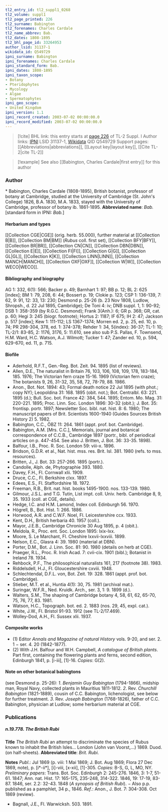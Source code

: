 ```yaml
---
tl2_entry_id: tl2_suppl1_0268
tl2_volume: suppl1
tl2_page_printed: 226
tl2_surname: Babington
tl2_forenames: Charles Cardale
tl2_name_abbrev: Bab.
tl2_dates: 1808-1895
tl2_bhl_page_id: 33264953
author_lsid: 31137-1
wikidata_id: Q549729
ipni_surname: Babington
ipni_forenames: Charles Cardale
ipni_standard_form: Bab.
ipni_dates: 1808-1895
ipni_taxon_scope: 
- Botany
- Pteridophytes
- Mycology
- Algae
- Spermatophytes
ipni_geo_scope: 
- United Kingdom
ipni_version: 1.1
ipni_record_created: 2003-07-02 00:00:00.0
ipni_record_modified: 2003-07-02 00:00:00.0
---
```


> [!cite] BHL link: this entry starts at [page 226](https://www.biodiversitylibrary.org/page/33264953) of TL-2 Suppl. I
> Author links: [IPNI](https://www.ipni.org/a/31137-1) LSID 31137-1, [Wikidata](https://www.wikidata.org/wiki/Q549729) QID Q549729
> Support pages: [[Abbreviations|abbreviations]], [[Layout key|layout key]], [[Cite TL-2|cite TL-2]]

> [!example] See also [[Babington, Charles Cardale|first entry]] for this author

### Author

\* Babington, Charles Cardale (1808-1895), British botanist, professor of botany at Cambridge, studied at the University of Cambridge (St. John's College) 1826, B.A. 1830, M.A. 1833, stayed with the University of Cambridge, professor of botany ib. 1861-1895. 
**Abbreviated name**: *Bab.* \[standard form in IPNI: *Bab.*\]

#### Herbarium and types

[[Collection CGE|CGE]] (orig. herb. 55.000), further material at [[Collection B|B]], [[Collection BM|BM]] (*Rubus* coll. first set), [[Collection BFY|BFY]], [[Collection BR|BR]], [[Collection CN|CN]], [[Collection DBN|DBN]], [[Collection E|E]], [[Collection FI|FI]], [[Collection G|G]], [[Collection GL|GL]], [[Collection K|K]], [[Collection LINN|LINN]], [[Collection MANCH|MANCH]], [[Collection OXF|OXF]], [[Collection W|W]], [[Collection WECO|WECO]].

#### Bibliography and biography

AG 1: 332, 6(1): 566; Backer p. 49; Barnhart 1: 97; BB p. 12; BL 2: 625 \[index\]; BM 1: 79, 208, 6: 44; Bossert p. 19; Clokie p. 123; CSP 1: 136-139, 7: 62, 9: 91, 12: 33, 13: 230; Desmond p. 25-26 (b. 23 Nov 1808, Ludlow, Shropsh., d. 22 Jul 1895, Cambridge); De Toni 4: iv; DNB suppl. 1, 1: 90-92; DSB 1: 358-359 (by R.G.C. Desmond); Frank 3(Anh.): 6; GR p. 368; GR, cat. p. 60; Hegi 3: 245 (biogr. footnote); Hortus 2: 1187; IF 675; IH 2: 47; Jackson p. 517 \[index\]; Kew 1: 111-112; LS 1367-1374; Morren ed. 2, p. 25, ed. 10, p. 74; PR 298-304, 378, ed. 1: 374-378; Rehder 1: 34, 5(index): 36-37; TL-1: 10; TL-2/1: 83-85, 2: 1176, 3176, 5: 11.610, see also sub P.S. Pallas, F. Townsend, H.M. Ward, H.C. Watson, A.J. Wilmott; Tucker 1: 47; Zander ed. 10, p. 594, 629-670, ed. 11, p. 715.

#### Biofile

- Aderhold, R.F.T., Gen.-Reg. Bot. Zeit. 94. 1895 (list of reviews).
- Allen, D.E., The naturalist in Britain 76, 103, 106, 108, 109, 178, 183-184, 185. 1976; The Victorian fern craze 15-16. 1969 (Victorian fern craze); The botanists 9, 26, 31-32, 35, 58, 72, 78-79, 88. 1986.
- Anon., Bot. Not. 1894: 43; Formal death notice 22 Jul 1895 (with phot.; copy NY); Leopoldina 31: 168. 1895 (obit. not.); Bot. Centralbl. 63: 221. 1895 (d.); Bull. Soc. bot. France 42: 384, 544. 1895; Entom. Mo. Mag. 31: 220-221. 1895; Proc. Linn. Soc. London 1896: 30-32 (obit.); J. Bot. 35: frontisp. portr. 1897; Newsletter Soc. bibl. nat. hist. 8: 6. 1980; The manuscript papers of Brit. Scientists 1600-1940 (Guides Sources British History 2) 5. 1982.
- Babington, C.C., ÖBZ 11: 264. 1861 (appt. prof. bot. Cambridge).
- Babington, A.M. \[Mrs. C.C.\], Memorials, journal and botanical correspondence of C.C.B., Cambridge 1897 (portr., bibl. of periodical articles on p. 447-454. See also J. Britten, J. Bot. 36: 33-35. 1898).
- Balfour, I.B., Proc. R. Soc. London 59: viii-x. 1896.
- Bridson, G.D.R. et al., Nat. hist. mss. res. Brit. Isl. 381. 1980 (refs. to mss. resources).
- Britten, J., J. Bot. 33: 257-266. 1895 (portr.).
- Candolle, Alph. de, Phytographie 393. 1880.
- Davey, F.H., Fl. Cornwall xlii. 1909.
- Druce, C.C., Fl. Berkshire clxx. 1897.
- Edees, E.S., Fl. Staffordshire 18. 1972.
- Freeman, R.B., Brit. nat. hist. books 1495-1900. nos. 133-139. 1980.
- Gilmour, J.S.L. and T.G. Tutin, List impt. coll. Univ. herb. Cambridge 8, 9, 35. 1933 (coll. at CGE, details).
- Hedge, I.C. and H.M. Lamond, Index coll. Edinburgh 56. 1970.
- Högrell, B., Bot. Hist. 1: 266. 1886.
- Horwood, A.R. and C.W.F. Noel, Fl. Leicestershire ccx. 1933.
- Kent, D.H., British herbaria 40. 1957 (coll.).
- Mayor, J.E.B., Cambridge Chronicle 30 Aug 1895, p. 4 (obit.).
- Meldola, R., Proc. ent. Soc. London 1895: lxix-lxx.
- Moore, S. Le Marchant, Fl. Cheshire lxxvii-lxxviii. 1899.
- Nelson, E.C., Glasra 4: 39. 1980 (material at DBN).
- Porter, D.M., Bot. J. Linn. Soc. 81: 90. 1980 (details on herb at CGE).
- Praeger, R.L., Proc. R. Irish Acad. 7: cvii-cix. 1901 (bibl.); Botanist in Ireland 78. 1934.
- Rehbock, P.F., The philosophical naturalists 161, 217 (footnote 38). 1983.
- Riddelsdell, H.J., Fl. Gloucestershire cxviii. 1948.
- Schlechtendal, D.F.L. von, Bot. Zeit. 19: 328. 1861 (appt. prof. bot. Cambridge).
- Stieber, M.T. et al., Huntia 4(1): 30, 75. 1981 (archival mat.).
- Suringar, W.F.R., Ned. Kruidk. Arch., ser. 3, 1: 9. 1899 (d.).
- Walters, S.M., The shaping of Cambridge botany 4, 58, 61, 62, 65-70, 75, 76, 77, 83. 1981.
- Watson, H.C., Topograph. bot. ed. 2. 1883 (nos. 29, 45, expl. cat.).
- White, J.W., Fl. Bristol 91-93. 1912 (see TL-2/17.469).
- Wolley-Dod, A.H., Fl. Sussex xlii. 1937.

#### Composite works

- (1) Editor *Annals and Magazine of natural History* vols. 9-20, and ser. 2. 1 − ser. 4. 20 (1842-1877).
- (2) With J.H. Balfour and W.H. Campbell, *A catalogue of British plants*. Part first, containing the flowering plants and ferns, second edition, Edinburgh 1841, p. \[i-iii\], \[1\]-16. *Copies*: G(2).

#### Note on other botanical babingtons

(see Desmond p. 25-26):
*1*. *Benjamin Guy Babington* (1794-1866), midship man, Royal Navy, collected plants in Mauritius 1811-1812.
*2*. Rev. *Churchill Babington* (1821-1889), cousin of C.C. Babington, lichenologist, see below for further treatment.
*3*. Rev. *Joseph Babington* (1768-1826), father of C.C. Babington, physician at Ludlow; some herbarium material at CGE.

### Publications

##### n.19.778. The British Rubi

**Title**
*The British Rubi* an attempt to discriminate the species of Rubus known to inhabit the British Isles... London (John van Voorst,...) 1869. Duod. (on half-sheets).
**Abbreviated title**: *Brit. Rubi*.

**Notes**
*Publ*.: Jul 1869 (p. viii: 1 Mai 1869; J. Bot. Aug 1869; Flora 27 Dec 1869, note), p. \[i\*-ii\*\], \[i\]-viii, \[x-xii\], \[1\]-305. *Copies*: B-S, G, L, MO, NY.
*Preliminary papers*: Trans. Bot. Soc. Edinburgh 2: 245-276. 1846, 3: 1-7, 51-61. 1847; Ann. nat. Hist. 17: 165-175, 235-248, 314-322. 1846, 19: 17-19, 83-87. 1846, ser. 2.2: 32-43. 1848 (*A synopsis of British Rubi*). − Also p.p. published as a pamphlet, 34 p., 1846.
*Ref*.: Anon., J. Bot. 7: 304-308. Oct 1869 (review).
- Bagnall, J.E., Fl. Warwicksh. 503. 1891.

